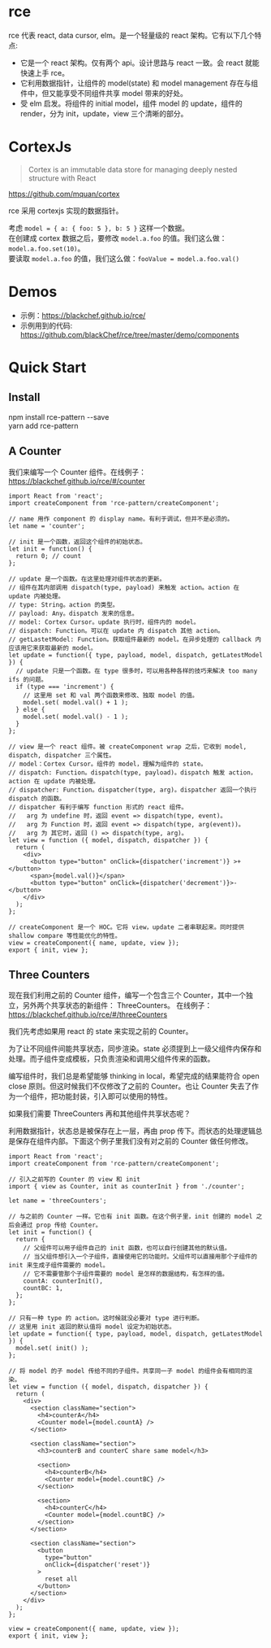 # rce

rce 代表 react, data cursor, elm。是一个轻量级的 react 架构。它有以下几个特点:

- 它是一个 react 架构。仅有两个 api。设计思路与 react 一致。会 react 就能快速上手 rce。
- 它利用数据指针，让组件的 model(state) 和 model management 存在与组件中，但又能享受不同组件共享 model 带来的好处。
- 受 elm 启发。将组件的 initial model，组件 model 的 update，组件的 render，分为 init，update，view 三个清晰的部分。

# CortexJs
> Cortex is an immutable data store for managing deeply nested structure with React

https://github.com/mquan/cortex

rce 采用 cortexjs 实现的数据指针。

考虑 `model = { a: { foo: 5 }, b: 5 }` 这样一个数据。  
在创建成 cortex 数据之后，要修改 `model.a.foo` 的值。我们这么做：`model.a.foo.set(10)`。  
要读取 `model.a.foo` 的值，我们这么做：`fooValue = model.a.foo.val()`

# Demos
- 示例：https://blackchef.github.io/rce/
- 示例用到的代码: https://github.com/blackChef/rce/tree/master/demo/components

# Quick Start

## Install
npm install rce-pattern --save  
yarn add rce-pattern

## A Counter

我们来编写一个 Counter 组件。在线例子：https://blackchef.github.io/rce/#/counter

```
import React from 'react';
import createComponent from 'rce-pattern/createComponent';

// name 用作 component 的 display name。有利于调试，但并不是必须的。
let name = 'counter'; 

// init 是一个函数，返回这个组件的初始状态。
let init = function() { 
  return 0; // count
};

// update 是一个函数。在这里处理对组件状态的更新。
// 组件在其内部调用 dispatch(type, payload) 来触发 action。action 在 update 内被处理。
// type: String。action 的类型。
// payload: Any。dispatch 发来的信息。
// model: Cortex Cursor。update 执行时，组件内的 model。
// dispatch: Function。可以在 update 内 dispatch 其他 action。
// getLastetModel: Function。获取组件最新的 model。在异步处理的 callback 内应该用它来获取最新的 model。
let update = function({ type, payload, model, dispatch, getLatestModel }) {
  // update 只是一个函数。在 type 很多时，可以用各种各样的技巧来解决 too many ifs 的问题。
  if (type === 'increment') {
    // 这里用 set 和 val 两个函数来修改、独取 model 的值。
    model.set( model.val() + 1 );
  } else {
    model.set( model.val() - 1 );
  }
};

// view 是一个 react 组件。被 createComponent wrap 之后，它收到 model, dispatch, dispatcher 三个属性。
// model：Cortex Cursor。组件的 model，理解为组件的 state。
// dispatch: Function。dispatch(type, payload)。dispatch 触发 action，action 在 update 内被处理。
// dispatcher: Function。dispatcher(type, arg)。dispatcher 返回一个执行 dispatch 的函数。
// dispatcher 有利于编写 function 形式的 react 组件。
//   arg 为 undefine 时，返回 event => dispatch(type, event)。
//   arg 为 Function 时，返回 event => dispatch(type, arg(event))。
//   arg 为 其它时，返回 () => dispatch(type, arg)。
let view = function ({ model, dispatch, dispatcher }) {
  return (
    <div>
      <button type="button" onClick={dispatcher('increment')} >+</button>
      <span>{model.val()}</span>
      <button type="button" onClick={dispatcher('decrement')}>-</button>
    </div>
  );
};

// createComponent 是一个 HOC。它将 view，update 二者串联起来。同时提供 shallow compare 等性能优化的特性。
view = createComponent({ name, update, view });
export { init, view };
```


## Three Counters

现在我们利用之前的 Counter 组件，编写一个包含三个 Counter，其中一个独立，另外两个共享状态的新组件： ThreeCounters。 
在线例子：https://blackchef.github.io/rce/#/threeCounters

我们先考虑如果用 react 的 state 来实现之前的 Counter。

为了让不同组件间能共享状态，同步渲染。state 必须提到上一级父组件内保存和处理。而子组件变成模板，只负责渲染和调用父组件传来的函数。  

编写组件时，我们总是希望能够 thinking in local，希望完成的结果能符合 open close 原则。但这时候我们不仅修改了之前的 Counter。也让 Counter 失去了作为一个组件，把功能封装，引入即可以使用的特性。

如果我们需要 ThreeCounters 再和其他组件共享状态呢？

利用数据指针，状态总是被保存在上一层，再由 prop 传下。而状态的处理逻辑总是保存在组件内部。下面这个例子里我们没有对之前的 Counter 做任何修改。

```
import React from 'react';
import createComponent from 'rce-pattern/createComponent';

// 引入之前写的 Counter 的 view 和 init
import { view as Counter, init as counterInit } from './counter';

let name = 'threeCounters';

// 与之前的 Counter 一样。它也有 init 函数。在这个例子里，init 创建的 model 之后会通过 prop 传给 Counter。
let init = function() {
  return {
    // 父组件可以用子组件自己的 init 函数，也可以自行创建其他的默认值。
    // 当父组件想引入一个子组件，直接使用它的功能时。父组件可以直接用那个子组件的 init 来生成子组件需要的 model。
    // 它不需要管那个子组件需要的 model 是怎样的数据结构，有怎样的值。
    countA: counterInit(), 
    countBC: 1,
  };
};

// 只有一种 type 的 action。这时候就没必要对 type 进行判断。
// 这里用 init 返回的默认值将 model 设定为初始状态。
let update = function({ type, payload, model, dispatch, getLatestModel }) {
  model.set( init() ); 
};

// 将 model 的子 model 传给不同的子组件。共享同一子 model 的组件会有相同的渲染。
let view = function ({ model, dispatch, dispatcher }) {
  return (
    <div>
      <section className="section">
        <h4>counterA</h4>
        <Counter model={model.countA} />
      </section>

      <section className="section">
        <h3>counterB and counterC share same model</h3>

        <section>
          <h4>counterB</h4>
          <Counter model={model.countBC} />
        </section>

        <section>
          <h4>counterC</h4>
          <Counter model={model.countBC} />
        </section>
      </section>

      <section className="section">
        <button
          type="button"
          onClick={dispatcher('reset')}
        >
          reset all
        </button>
      </section>
    </div>
  );
};

view = createComponent({ name, update, view });
export { init, view };
```


